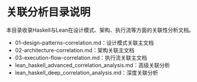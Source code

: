 # 关联分析目录说明

本目录收录Haskell与Lean在设计模式、架构、执行流等方面的关联性分析文档。

- 01-design-patterns-correlation.md：设计模式关联主文档
- 02-architecture-correlation.md：架构关联主文档
- 03-execution-flow-correlation.md：执行流关联主文档
- lean_haskell_advanced_correlation_analysis.md：高级关联分析
- lean_haskell_deep_correlation_analysis.md：深度关联分析

